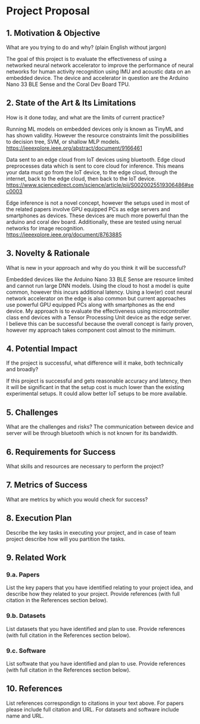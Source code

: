 # Project Proposal

## 1. Motivation & Objective

What are you trying to do and why? (plain English without jargon)

The goal of this project is to evaluate the effectiveness of using a networked neural network accelerator to improve the performance of neural networks for human activity recognition using IMU and acoustic data on an embedded device. The device and accelerator in question are the Arduino Nano 33 BLE Sense and the Coral Dev Board TPU.

## 2. State of the Art & Its Limitations
How is it done today, and what are the limits of current practice?

Running ML models on embedded devices only is known as TinyML and has shown validity. However the resource constraints limit the possibilities to decision tree, SVM, or shallow MLP models.
https://ieeexplore.ieee.org/abstract/document/9166461

Data sent to an edge cloud from IoT devices using bluetooth. Edge cloud preprocesses data which is sent to core cloud for inference. This means your data must go from the IoT device, to the edge cloud, through the internet, back to the edge cloud, then back to the IoT device.
https://www.sciencedirect.com/science/article/pii/S0020025519306486#sec0003

Edge inference is not a novel concept, however the setups used in most of the related papers involve GPU equipped PCs as edge servers and smartphones as devices. These devices are much more powerful than the arduino and coral dev board. Additionally, these are tested using nerual networks for image recognition.
https://ieeexplore.ieee.org/document/8763885



## 3. Novelty & Rationale

What is new in your approach and why do you think it will be successful?

Embedded devices like the Arduino Nano 33 BLE Sense are resource limited and cannot run large DNN models. Using the cloud to host a model is quite common, however this incurs additional latency. Using a low(er) cost neural network accelerator on the edge is also common but current approaches use powerful GPU equipped PCs along with smartphones as the end device. My approach is to evaluate the effectiveness using microcontroller class end devices with a Tensor Processing Unit device as the edge server. I believe this can be successful because the overall concept is fairly proven, however my approach takes component cost almost to the minimum.

## 4. Potential Impact

If the project is successful, what difference will it make, both technically and broadly?

If this project is successful and gets reasonable accuracy and latency, then it will be significant in that the setup cost is much lower than the existing experimental setups. It could allow better IoT setups to be more available.

## 5. Challenges

What are the challenges and risks?
The communication between device and server will be through bluetooth which is not known for its bandwidth.

## 6. Requirements for Success

What skills and resources are necessary to perform the project?

## 7. Metrics of Success

What are metrics by which you would check for success?

## 8. Execution Plan

Describe the key tasks in executing your project, and in case of team project describe how will you partition the tasks.

## 9. Related Work

### 9.a. Papers

List the key papers that you have identified relating to your project idea, and describe how they related to your project. Provide references (with full citation in the References section below).

### 9.b. Datasets

List datasets that you have identified and plan to use. Provide references (with full citation in the References section below).

### 9.c. Software

List softwate that you have identified and plan to use. Provide references (with full citation in the References section below).

## 10. References

List references correspondign to citations in your text above. For papers please include full citation and URL. For datasets and software include name and URL.
